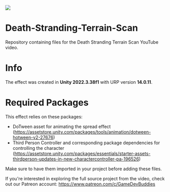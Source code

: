 ![](GitHub%20Images/ReadMe_Image.png)
# Death-Stranding-Terrain-Scan
Repository containing files for the Death Stranding Terrain Scan YouTube video.

# Info
The effect was created in <b>Unity 2022.3.38f1</b> with URP version <b>14.0.11</b>.

# Required Packages
This effect relies on these packages:
- DoTween asset for animating the spread effect (https://assetstore.unity.com/packages/tools/animation/dotween-hotween-v2-27676)
- Third Person Controller and corresponding package dependencies for controlling the character (https://assetstore.unity.com/packages/essentials/starter-assets-thirdperson-updates-in-new-charactercontroller-pa-196526)

Make sure to have them imported in your project before adding these files.

If you're interested in exploring the full source project from the video, check out our Patreon account: https://www.patreon.com/c/GameDevBuddies 
